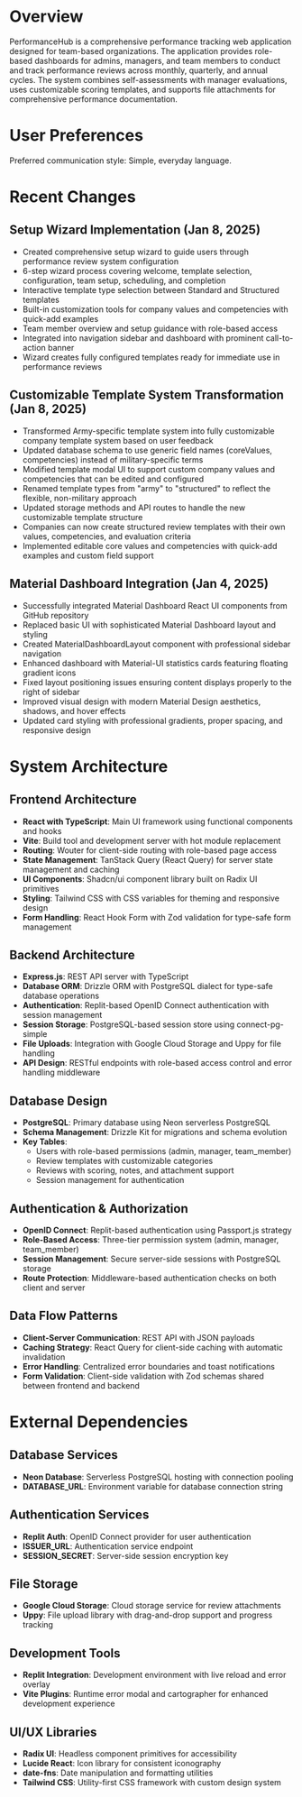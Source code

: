 # Overview

PerformanceHub is a comprehensive performance tracking web application designed for team-based organizations. The application provides role-based dashboards for admins, managers, and team members to conduct and track performance reviews across monthly, quarterly, and annual cycles. The system combines self-assessments with manager evaluations, uses customizable scoring templates, and supports file attachments for comprehensive performance documentation.

# User Preferences

Preferred communication style: Simple, everyday language.

# Recent Changes

## Setup Wizard Implementation (Jan 8, 2025)
- Created comprehensive setup wizard to guide users through performance review system configuration
- 6-step wizard process covering welcome, template selection, configuration, team setup, scheduling, and completion
- Interactive template type selection between Standard and Structured templates
- Built-in customization tools for company values and competencies with quick-add examples
- Team member overview and setup guidance with role-based access
- Integrated into navigation sidebar and dashboard with prominent call-to-action banner
- Wizard creates fully configured templates ready for immediate use in performance reviews

## Customizable Template System Transformation (Jan 8, 2025)
- Transformed Army-specific template system into fully customizable company template system based on user feedback
- Updated database schema to use generic field names (coreValues, competencies) instead of military-specific terms
- Modified template modal UI to support custom company values and competencies that can be edited and configured
- Renamed template types from "army" to "structured" to reflect the flexible, non-military approach
- Updated storage methods and API routes to handle the new customizable template structure
- Companies can now create structured review templates with their own values, competencies, and evaluation criteria
- Implemented editable core values and competencies with quick-add examples and custom field support

## Material Dashboard Integration (Jan 4, 2025)
- Successfully integrated Material Dashboard React UI components from GitHub repository
- Replaced basic UI with sophisticated Material Dashboard layout and styling
- Created MaterialDashboardLayout component with professional sidebar navigation
- Enhanced dashboard with Material-UI statistics cards featuring floating gradient icons
- Fixed layout positioning issues ensuring content displays properly to the right of sidebar
- Improved visual design with modern Material Design aesthetics, shadows, and hover effects
- Updated card styling with professional gradients, proper spacing, and responsive design

# System Architecture

## Frontend Architecture
- **React with TypeScript**: Main UI framework using functional components and hooks
- **Vite**: Build tool and development server with hot module replacement
- **Routing**: Wouter for client-side routing with role-based page access
- **State Management**: TanStack Query (React Query) for server state management and caching
- **UI Components**: Shadcn/ui component library built on Radix UI primitives
- **Styling**: Tailwind CSS with CSS variables for theming and responsive design
- **Form Handling**: React Hook Form with Zod validation for type-safe form management

## Backend Architecture
- **Express.js**: REST API server with TypeScript
- **Database ORM**: Drizzle ORM with PostgreSQL dialect for type-safe database operations
- **Authentication**: Replit-based OpenID Connect authentication with session management
- **Session Storage**: PostgreSQL-based session store using connect-pg-simple
- **File Uploads**: Integration with Google Cloud Storage and Uppy for file handling
- **API Design**: RESTful endpoints with role-based access control and error handling middleware

## Database Design
- **PostgreSQL**: Primary database using Neon serverless PostgreSQL
- **Schema Management**: Drizzle Kit for migrations and schema evolution
- **Key Tables**: 
  - Users with role-based permissions (admin, manager, team_member)
  - Review templates with customizable categories
  - Reviews with scoring, notes, and attachment support
  - Session management for authentication

## Authentication & Authorization
- **OpenID Connect**: Replit-based authentication using Passport.js strategy
- **Role-Based Access**: Three-tier permission system (admin, manager, team_member)
- **Session Management**: Secure server-side sessions with PostgreSQL storage
- **Route Protection**: Middleware-based authentication checks on both client and server

## Data Flow Patterns
- **Client-Server Communication**: REST API with JSON payloads
- **Caching Strategy**: React Query for client-side caching with automatic invalidation
- **Error Handling**: Centralized error boundaries and toast notifications
- **Form Validation**: Client-side validation with Zod schemas shared between frontend and backend

# External Dependencies

## Database Services
- **Neon Database**: Serverless PostgreSQL hosting with connection pooling
- **DATABASE_URL**: Environment variable for database connection string

## Authentication Services
- **Replit Auth**: OpenID Connect provider for user authentication
- **ISSUER_URL**: Authentication service endpoint
- **SESSION_SECRET**: Server-side session encryption key

## File Storage
- **Google Cloud Storage**: Cloud storage service for review attachments
- **Uppy**: File upload library with drag-and-drop support and progress tracking

## Development Tools
- **Replit Integration**: Development environment with live reload and error overlay
- **Vite Plugins**: Runtime error modal and cartographer for enhanced development experience

## UI/UX Libraries
- **Radix UI**: Headless component primitives for accessibility
- **Lucide React**: Icon library for consistent iconography
- **date-fns**: Date manipulation and formatting utilities
- **Tailwind CSS**: Utility-first CSS framework with custom design system